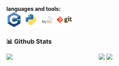 
**languages and tools:**  
<code><img height="40" src="https://raw.githubusercontent.com/github/explore/80688e429a7d4ef2fca1e82350fe8e3517d3494d/topics/cpp/cpp.png"></code>
<code><img height="40" src="https://raw.githubusercontent.com/github/explore/80688e429a7d4ef2fca1e82350fe8e3517d3494d/topics/python/python.png"></code>
<code><img height="40" src="https://raw.githubusercontent.com/github/explore/80688e429a7d4ef2fca1e82350fe8e3517d3494d/topics/mysql/mysql.png"></code>
<code><img height="40" src="https://raw.githubusercontent.com/github/explore/80688e429a7d4ef2fca1e82350fe8e3517d3494d/topics/git/git.png"></code>

### 📊 Github Stats
<img width="48%" src='https://github-readme-stats.vercel.app/api?username=victor30608&show_icons=true&theme=tokyonight&count_private=true&line_height=40'  align="left" />
<img width="48%" src=https://github-profile-summary-cards.vercel.app/api/cards/most-commit-language?username=victor30608&theme=tokyonight />
<img width="48%" src="https://github-readme-streak-stats.herokuapp.com/?user=includealex&theme=tokyonight" />

